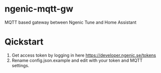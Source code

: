 # ngenic-mqtt-gw
MQTT based gateway between Ngenic Tune and Home Assistant

# Qickstart
1. Get access token by logging in here https://developer.ngenic.se/tokens
2. Rename config.json.example and edit with your token and MQTT settings.
